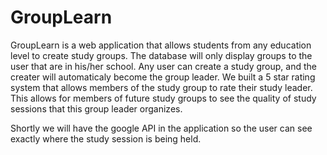 # GroupLearn
GroupLearn is a web application that allows students from any education level to create study groups. The database will only
display groups to the user that are in his/her school. Any user can create a study group, and the creater will automaticaly become
the group leader. We built a 5 star rating system that allows members of the study group to rate their study leader. This
allows for members of future study groups to see the quality of study sessions that this group leader organizes. 

Shortly we will have the google API in the application so the user can see exactly where the study session is being held. 
